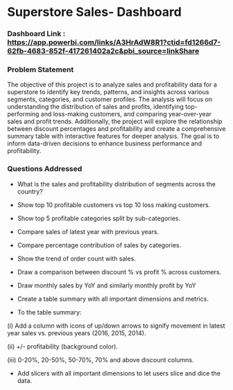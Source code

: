 # Superstore Sales- Dashboard

### Dashboard Link : https://app.powerbi.com/links/A3HrAdW8R1?ctid=fd1266d7-62fb-4683-852f-417261402a2c&pbi_source=linkShare

### Problem Statement

The objective of this project is to analyze sales and profitability data for a superstore to identify key trends, patterns, and insights across various segments, categories, and customer profiles. The analysis will focus on understanding the distribution of sales and profits, identifying top-performing and loss-making customers, and comparing year-over-year sales and profit trends. Additionally, the project will explore the relationship between discount percentages and profitability and create a comprehensive summary table with interactive features for deeper analysis. The goal is to inform data-driven decisions to enhance business performance and profitability.


### Questions Addressed 

- What is the sales and profitability distribution of segments across the country?

- Show top 10 profitable customers vs top 10 loss making customers.

- Show top 5 profitable categories split by sub-categories.

- Compare sales of latest year with previous years.

- Compare percentage contribution of sales by categories.

- Show the trend of order count with sales.

- Draw a comparison between discount % vs profit % across customers.

- Draw monthly sales by YoY and similarly monthly profit by YoY

- Create a table summary with all important dimensions and metrics.

- To the table summary:

(i) Add a column with icons of up/down arrows to signify movement in latest year sales vs. previous years (2016, 2015, 2014).

(ii) +/- profitability (background color).

(iii) 0-20%, 20-50%, 50-70%, 70% and above discount columns.

- Add slicers with all important dimensions to let users slice and dice the data.
